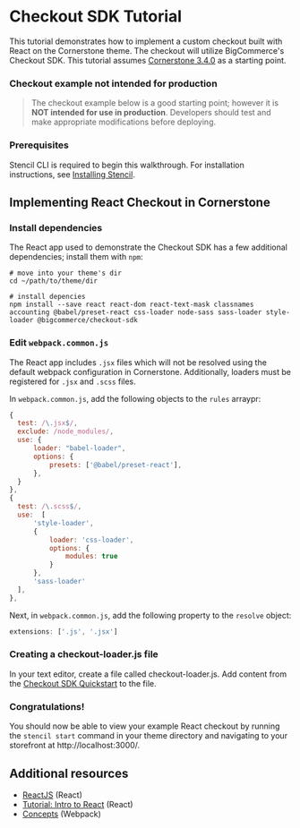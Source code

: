# Checkout SDK Tutorial



This tutorial demonstrates how to implement a custom checkout built with React on the Cornerstone theme. The checkout will utilize BigCommerce's Checkout SDK. This tutorial assumes [Cornerstone 3.4.0](https://github.com/bigcommerce/cornerstone/releases/tag/3.4.0) as a starting point.

<!-- theme: danger  -->

<!-- theme: error -->

### Checkout example not intended for production
> The checkout example below is a good starting point; however it is **NOT intended for use in production**. Developers should test and make appropriate modifications before deploying.

</div>
</div>
</div>

### Prerequisites

Stencil CLI is required to begin this walkthrough. For installation instructions, see [Installing Stencil](/stencil-docs/getting-started/installing-stencil).

## Implementing React Checkout in Cornerstone

### Install dependencies

The React app used to demonstrate the Checkout SDK has a few additional dependencies; install them with `npm`:

<div class="HubBlock-header">
    <div class="HubBlock-header-title flex items-center">
        <div class="HubBlock-header-name"></div>
    </div><div class="HubBlock-header-subtitle"></div>
</div>

<!--
title: ""
subtitle: ""
lineNumbers: true
-->

```shell
# move into your theme's dir
cd ~/path/to/theme/dir

# install depencies
npm install --save react react-dom react-text-mask classnames accounting @babel/preset-react css-loader node-sass sass-loader style-loader @bigcommerce/checkout-sdk
```

### Edit `webpack.common.js`

The React app includes `.jsx` files which will not be resolved using the default webpack configuration in Cornerstone. Additionally, loaders must be registered for `.jsx` and `.scss` files.

In `webpack.common.js`, add the following objects to the `rules` arraypr:

<div class="HubBlock-header">
    <div class="HubBlock-header-title flex items-center">
        <div class="HubBlock-header-name"></div>
    </div><div class="HubBlock-header-subtitle"></div>
</div>

<!--
title: ""
subtitle: ""
lineNumbers: true
-->

```javascript
{
  test: /\.jsx$/,
  exclude: /node_modules/,
  use: {
      loader: "babel-loader",
      options: {
          presets: ['@babel/preset-react'],
      },
  }
},
{
  test: /\.scss$/,
  use:  [
      'style-loader',
      {
          loader: 'css-loader',
          options: {
              modules: true
          }
      },
      'sass-loader'
  ],
},
```

Next, in `webpack.common.js`, add the following property to the `resolve` object:

<div class="HubBlock-header">
    <div class="HubBlock-header-title flex items-center">
        <div class="HubBlock-header-name"></div>
    </div><div class="HubBlock-header-subtitle"></div>
</div>

<!--
title: ""
subtitle: ""
lineNumbers: true
-->

```js
extensions: ['.js', '.jsx']
```

### Creating a checkout-loader.js file


In your text editor, create a file called checkout-loader.js.  Add content from the [Checkout SDK Quickstart](https://developer.bigcommerce.com/stencil-docs/customizing-checkout/checkout-sdk-quickstart#creating-a-checkoutjs-file) to the file.

### Congratulations!

You should now be able to view your example React checkout by running the `stencil start` command in your theme directory and navigating to your storefront at http://localhost:3000/.

<a id="implement_customization"></a>



## Additional resources

* [ReactJS](https://reactjs.org/) (React)
* [Tutorial: Intro to React](https://reactjs.org/tutorial/tutorial.html) (React)
* [Concepts](https://webpack.js.org/concepts/) (Webpack)

